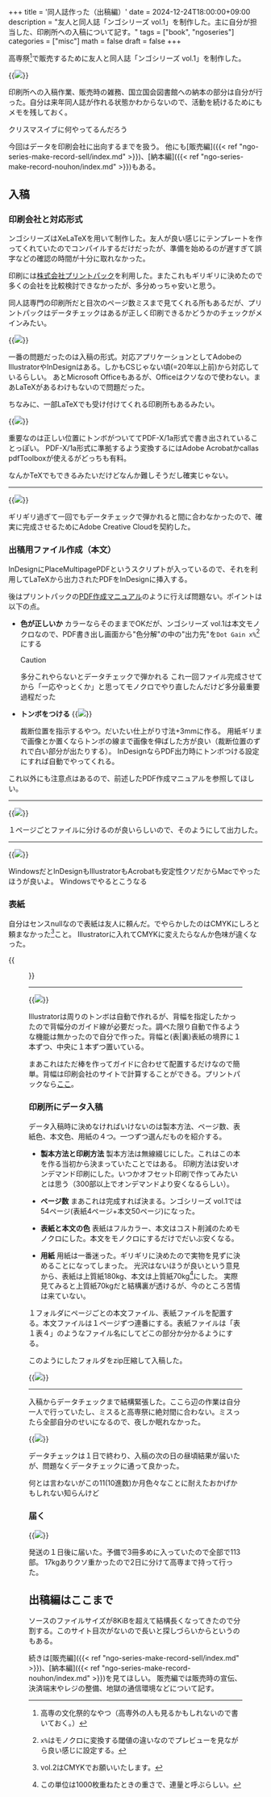+++
title = '同人誌作った（出稿編）'
date = 2024-12-24T18:00:00+09:00
description = "友人と同人誌「ンゴシリーズ vol.1」を制作した。主に自分が担当した、印刷所への入稿について記す。"
tags = ["book", "ngoseries"]
categories = ["misc"]
math = false
draft = false
+++

高専祭[^kousensai]で販売するために友人と同人誌「ンゴシリーズ vol.1」を制作した。

[^kousensai]: 高専の文化祭的なやつ（高専外の人も見るかもしれないので書いておく。）

{{<image src="ngo_front.png" w="200" caption="表紙" >}}

印刷所への入稿作業、販売時の雑務、国立国会図書館への納本の部分は自分が行った。自分は来年同人誌が作れる状態かわからないので、活動を続けるためにもメモを残しておく。

クリスマスイブに何やってるんだろう

今回はデータを印刷会社に出向するまでを扱う。
他にも[販売編]({{< ref "ngo-series-make-record-sell/index.md" >}})、[納本編]({{< ref "ngo-series-make-record-nouhon/index.md" >}})もある。

## 入稿

### 印刷会社と対応形式
ンゴシリーズはXeLaTeXを用いて制作した。友人が良い感じにテンプレートを作ってくれていたのでコンパイルするだけだったが、準備を始めるのが遅すぎて誤字などの確認の時間が十分に取れなかった。

印刷には[株式会社プリントパック](https://www.printpac.co.jp/)を利用した。またこれもギリギリに決めたので多くの会社を比較検討できなかったが、多分めっちゃ安いと思う。

同人誌専門の印刷所だと目次のページ数ミスまで見てくれる所もあるだが、プリントパックはデータチェックはあるが正しく印刷できるかどうかのチェックがメインみたい。

{{<image src="insatu.png" w="500" caption="プリントパックの対応形式（一部）" >}}

一番の問題だったのは入稿の形式。対応アプリケーションとしてAdobeのIllustratorやInDesignはある。しかもCSじゃない頃(=20年以上前)から対応しているらしい。
あとMicrosoft Officeもあるが、Officeはクソなので使わない。まあLaTeXがあるわけもないので問題だった。

ちなみに、一部LaTeXでも受け付けてくれる印刷所もあるみたい。

{{<image src="pdf_x1a.png" w="350" caption="Adobe Acrobatを用いてPDF/X-1aの準拠を確認" >}}

重要なのは正しい位置にトンボがついててPDF-X/1a形式で書き出されていることっぽい。
PDF-X/1a形式に準拠するよう変換するにはAdobe Acrobatかcallas pdfToolboxが使えるがどっちも有料。

なんかTeXでもできるみたいだけどなんか難しそうだし確実じゃない。

---

{{<image src="buy_adobecc.png" caption="Adobe CC (学割利用)" >}}

ギリギリ過ぎて一回でもデータチェックで弾かれると間に合わなかったので、確実に完成させるためにAdobe Creative Cloudを契約した。

### 出稿用ファイル作成（本文）

InDesignにPlaceMultipagePDFというスクリプトが入っているので、それを利用してLaTeXから出力されたPDFをInDesignに挿入する。

後はプリントパックの[PDF作成マニュアル](https://www.printpac.co.jp/contents/indesign/cc2017.html)のように行えば問題ない。ポイントは以下の点。

- **色が正しいか**
    カラーならそのままでOKだが、ンゴシリーズ vol.1は本文モノクロなので、PDF書き出し画面から"色分解"の中の"出力先"を`Dot Gain x%`[^dotgain]にする
    > [!CAUTION]
    > 多分これやらないとデータチェックで弾かれる
    > これ一回ファイル完成させてから「一応やっとくか」と思ってモノクロでやり直したんだけど多分最重要過程だった
- **トンボをつける**
    {{<image src="tonbo.png" w="150" caption="表紙右上のトンボ" >}}
    
    裁断位置を指示するやつ。だいたい仕上がり寸法+3mmに作る。
    用紙ギリまで画像とか置くならトンボの線まで画像を伸ばした方が良い（裁断位置のずれで白い部分が出たりする）。
    InDesignならPDF出力時にトンボつける設定にすれば自動でやってくれる。

[^dotgain]: `x%`はモノクロに変換する閾値の違いなのでプレビューを見ながら良い感じに設定する。

これ以外にも注意点はあるので、前述したPDF作成マニュアルを参照してほしい。

--- 

{{<image src="honbun_kansei.png" w="500" caption="完成した本文ファイル（本物）" >}}

１ページごとファイルに分けるのが良いらしいので、そのようにして出力した。

---

{{<image src="windows_yurusan.png" w="500" caption="Illustratorから直接印刷" >}}

WindowsだとInDesignもIllustratorもAcrobatも安定性クソだからMacでやったほうが良いよ。
Windowsでやるとこうなる

### 表紙
自分はセンスnullなので表紙は友人に頼んだ。でやらかしたのはCMYKにしろと頼まなかった[^cmyknisuru]こと。
Illustratorに入れてCMYKに変えたらなんか色味が違くなった。

[^cmyknisuru]: vol.2はCMYKでお願いいたします。

{{<figure src="rgb_cmyk.png" width="500" caption="←CMYK(最終データ) 読み込む前→" >}}

--- 

{{<image src="sehaba_tonbo.png" w="300" caption="背幅のトンボの一例" >}}

Illustratorは周りのトンボは自動で作れるが、背幅を指定したかったので背幅分のガイド線が必要だった。調べた限り自動で作るような機能は無かったので自分で作った。背幅と(表|裏)表紙の境界に１本ずつ、中央に１本ずつ置いている。

まあこれはただ棒を作ってガイドに合わせて配置するだけなので簡単。背幅は印刷会社のサイトで計算することができる。プリントパックなら[ここ](https://www.printpac.co.jp/contents/musen_outline.html)。

### 印刷所にデータ入稿
データ入稿時に決めなければいけないのは製本方法、ページ数、表紙色、本文色、用紙の４つ。一つずつ選んだものを紹介する。

- **製本方法と印刷方法**
    製本方法は無線綴じにした。これはこの本を作る当初から決まっていたことではある。
    印刷方法は安いオンデマンド印刷にした。いつかオフセット印刷で作ってみたいとは思う（300部以上でオンデマンドより安くなるらしい）。

- **ページ数**
    まあこれは完成すれば決まる。ンゴシリーズ vol.1では54ページ(表紙4ページ+本文50ページ)になった。

- **表紙と本文の色**
    表紙はフルカラー、本文はコスト削減のためモノクロにした。本文をモノクロにするだけでだいぶ安くなる。

- **用紙**
    用紙は一番迷った。ギリギリに決めたので実物を見ずに決めることになってしまった。
    光沢はないほうが良いという意見から、表紙は上質紙180kg、本文は上質紙70kg[^kgunit]にした。
    実際見てみると上質紙70kgだと結構裏が透けるが、今のところ苦情は来ていない。

[^kgunit]: この単位は1000枚重ねたときの重さで、連量と呼ぶらしい。

１フォルダにページごとの本文ファイル、表紙ファイルを配置する。本文ファイルは１ページずつ連番にする。表紙ファイルは「表１表４」のようなファイル名にしてどこの部分か分かるようにする。

このようにしたフォルダをzip圧縮して入稿した。

{{<image src="nyuukou_complete.png" >}}

---

入稿からデータチェックまで結構緊張した。ここら辺の作業は自分一人で行っていたし、ミスると高専祭に絶対間に合わない。ミスったら全部自分のせいになるので、夜しか眠れなかった。

{{<image src="datacheck.png" >}}

データチェックは１日で終わり、入稿の次の日の昼頃結果が届いたが、問題なくデータチェックに通って良かった。

何とは言わないがこの11(10進数)か月色々なことに耐えたおかげかもしれない知らんけど

### 届く
{{<image src="todoita.png" w="500" caption="ンゴシリーズ113部">}}

発送の１日後に届いた。予備で3冊多めに入っていたので全部で113部。
17kgありクソ重かったので2日に分けて高専まで持って行った。

## 出稿編はここまで

ソースのファイルサイズが8KiBを超えて結構長くなってきたので分割する。このサイト目次がないので長いと探しづらいからというのもある。

続きは[販売編]({{< ref "ngo-series-make-record-sell/index.md" >}})、[納本編]({{< ref "ngo-series-make-record-nouhon/index.md" >}})を見てほしい。
販売編では販売時の宣伝、決済端末やレジの整備、地獄の通信環境などについて記す。

